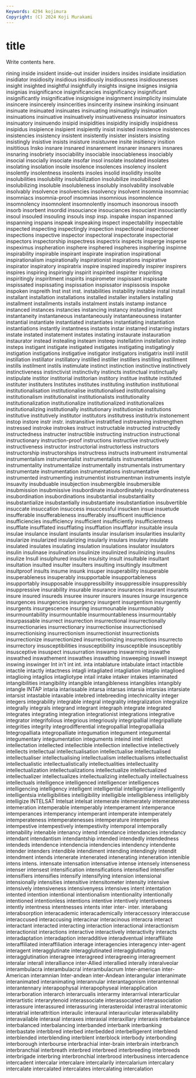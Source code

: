```yaml
---
Keywords: 4294 kojimura
Copyright: (C) 2024 Koji Murakami
---
```


# title

Write contents here.



rining inside insident inside-out insider
insiders insides insidiate insidiation insidiator insidiosity insidious insidiously insidiousness insidiousnesses
insight insighted insightful insightfully insights insigne insignes insignia insignias insignificance
insignificancies insignificancy insignificant insignificantly insignificative insignisigne insignment insimplicity insimulate insincere
insincerely insincerities insincerity insinew insinking insinuant insinuate insinuated insinuates insinuating
insinuatingly insinuation insinuations insinuative insinuatively insinuativeness insinuator insinuators insinuatory insinuendo
insipid insipidities insipidity insipidly insipidness insipidus insipience insipient insipiently insist
insisted insistence insistences insistencies insistency insistent insistently insister insisters insisting
insistingly insistive insists insisture insistuvree insite insitiency insition insititious Insko
insnare insnared insnarement insnarer insnarers insnares insnaring insobriety insociability insociable
insociableness insociably insocial insocially insociate insofar insol insolate insolated insolates
insolating insolation insole insolence insolences insolency insolent insolently insolentness insolents
insoles insolid insolidity insolite insolubilities insolubility insolubilization insolubilize insolubilized insolubilizing
insoluble insolubleness insolubly insolvability insolvable insolvably insolvence insolvencies insolvency insolvent
insomnia insomniac insomniacs insomnia-proof insomnias insomnious insomnolence insomnolency insomnolent insomnolently
insomuch insonorous insooth insorb insorbent insordid insouciance insouciances insouciant insouciantly
insoul insouled insouling insouls insp insp. inspake inspan inspanned inspanning
inspans inspeak inspeaking inspect inspectability inspectable inspected inspecting inspectingly inspection
inspectional inspectioneer inspections inspective inspector inspectoral inspectorate inspectorial inspectors inspectorship
inspectress inspectrix inspects insperge insperse inspeximus inspheration insphere insphered inspheres
insphering inspinne inspirability inspirable inspirant inspirate inspiration inspirational inspirationalism inspirationally
inspirationist inspirations inspirative inspirator inspiratory inspiratrix inspire inspired inspiredly inspirer
inspirers inspires inspiring inspiringly inspirit inspirited inspiriter inspiriting inspiritingly inspiritment
inspirits inspirometer inspissant inspissate inspissated inspissating inspissation inspissator inspissosis inspoke
inspoken inspreith Inst inst inst. instabilities instability instable instal install
installant installation installations installed installer installers installing installment installments installs
instalment instals instamp instance instanced instances instancies instancing instancy instanding
instant instantaneity instantaneous instantaneously instantaneousness instanter instantial instantiate instantiated instantiates
instantiating instantiation instantiations instantly instantness instants instar instarred instarring instars
instate instated instatement instates instating instaurate instauration instaurator instead instealing
insteam insteep instellatinn instellation instep insteps instigant instigate instigated instigates
instigating instigatingly instigation instigations instigative instigator instigators instigatrix instil instill
instillation instillator instillatory instilled instiller instillers instilling instillment instills instilment
instils instimulate instinct instinction instinctive instinctively instinctiveness instinctivist instinctivity instincts
instinctual instinctually instipulate institor institorial institorian institory institue institute instituted
instituter instituters Institutes institutes instituting institution institutional institutionalisation institutionalise institutionalised
institutionalising institutionalism institutionalist institutionalists institutionality institutionalization institutionalize institutionalized institutionalizes institutionalizing
institutionally institutionary institutionize institutions institutive institutively institutor institutors institutress institutrix
instonement instop instore instr instr. instransitive instratified instreaming instrengthen instressed
instroke instrokes instruct instructable instructed instructedly instructedness instructer instructible instructing
instruction instructional instructionary instruction-proof instructions instructive instructively instructiveness instructor instructorial
instructorless instructors instructorship instructorships instructress instructs instrument instrumental instrumentalism instrumentalist
instrumentalists instrumentalities instrumentality instrumentalize instrumentally instrumentals instrumentary instrumentate instrumentation instrumentations
instrumentative instrumented instrumenting instrumentist instrumentman instruments instyle insuavity insubduable insubjection
insubmergible insubmersible insubmission insubmissive insubordinate insubordinately insubordinateness insubordination insubordinations insubstantial
insubstantiality insubstantialize insubstantially insubstantiate insubstantiation insubvertible insuccate insuccation insuccess insuccessful
insucken insue insuetude insufferable insufferableness insufferably insufficent insufficience insufficiencies insufficiency
insufficient insufficiently insufficientness insufflate insufflated insufflating insufflation insufflator insuitable insula
insulae insulance insulant insulants insular insularism insularities insularity insularize insularized
insularizing insularly insulars insulary insulate insulated insulates insulating insulation insulations
insulator insulators insulin insulinase insulination insulinize insulinized insulinizing insulins insulize
Insull insulphured insulse insulsity insult insultable insultant insultation insulted insulter
insulters insulting insultingly insultment insultproof insults insume insunk insuper insuperability
insuperable insuperableness insuperably insupportable insupportableness insupportably insupposable insuppressibility insuppressible insuppressibly
insuppressive insurability insurable insurance insurances insurant insurants insure insured insureds
insuree insurer insurers insures insurge insurgence insurgences insurgencies insurgency insurgent
insurgentism insurgently insurgents insurgescence insuring insurmounable insurmounably insurmountability insurmountable insurmountableness
insurmountably insurpassable insurrect insurrection insurrectional insurrectionally insurrectionaries insurrectionary insurrectionise insurrectionised
insurrectionising insurrectionism insurrectionist insurrectionists insurrectionize insurrectionized insurrectionizing insurrections insurrecto insurrectory
insusceptibilities insusceptibility insusceptible insusceptibly insusceptive insuspect insusurration inswamp inswarming inswathe
inswathed inswathement inswathes inswathing insweeping inswell inswept inswing inswinger Int
in't int int. inta intablature intabulate intact intactible intactile intactly
intactness intagli intagliated intagliation intaglio intaglioed intaglioing intaglios intagliotype intail
intake intaker intakes intaminated intangibilities intangibility intangible intangibleness intangibles intangibly
intangle INTAP intaria intarissable intarsa intarsas intarsia intarsias intarsiate intarsist
intastable intaxable intebred intebreeding intechnicality integer integers integrability integrable integral
integrality integralization integralize integrally integrals integrand integrant integraph integrate integrated
integrates integrating integration integrationist integrations integrative integrator integrifolious integrious integriously
integripallial integripalliate integrities integrity integrodifferential integropallial Integropallialia Integropalliata integropalliate integumation
integument integumental integumentary integumentation integuments inteind intel intellect intellectation intellected
intellectible intellection intellective intellectively intellects intellectual intellectualisation intellectualise intellectualised intellectualiser
intellectualising intellectualism intellectualisms intellectualist intellectualistic intellectualistically intellectualities intellectuality intellectualization intellectualizations
intellectualize intellectualized intellectualizer intellectualizes intellectualizing intellectually intellectualness intellectuals intelligence intelligenced
intelligencer intelligences intelligencing intelligency intelligent intelligential intelligentiary intelligently intelligentsia intelligibilities
intelligibility intelligible intelligibleness intelligibly intelligize INTELSAT Intelsat intelsat intemerate intemerately
intemerateness intemeration intemperable intemperably intemperament intemperance intemperances intemperancy intemperant intemperate
intemperately intemperateness intemperatenesses intemperature intemperies intempestive intempestively intempestivity intemporal intemporally
intenability intenable intenancy intend intendance intendancies intendancy intendant intendantism intendantship
intended intendedly intendedness intendeds intendence intendencia intendencies intendency intendente intender
intenders intendible intendiment intending intendingly intendit intendment intends intenerate intenerated
intenerating inteneration intenible intens intens. intensate intensation intensative intense intensely
intenseness intenser intensest intensification intensifications intensified intensifier intensifiers intensifies intensify
intensifying intension intensional intensionally intensities intensitive intensitometer intensity intensive intensively
intensiveness intensivenyess intensives intent intentation intented intention intentional intentionalism intentionality
intentionally intentioned intentionless intentions intentive intentively intentiveness intently intentness intentnesses
intents inter inter- inter. interabang interabsorption interacademic interacademically interaccessory interaccuse
interaccused interaccusing interacinar interacinous interacra interact interactant interacted interacting interaction
interactional interactionism interactionist interactions interactive interactively interactivity interacts interadaptation interadaption
interadditive interadventual interaffiliate interaffiliated interaffiliation interage interagencies interagency inter-agent interagent
interagglutinate interagglutinated interagglutinating interagglutination interagree interagreed interagreeing interagreement interalar interall
interalliance inter-Allied interallied interally interalveolar interambulacra interambulacral interambulacrum Inter-american inter-American
interamnian Inter-andean inter-Andean interangular interanimate interanimated interanimating interannular interantagonism interantennal
interantennary interapophysal interapophyseal interapplication interarboration interarch interarcualis interarmy interarrival interarticular
interartistic interarytenoid interassociate interassociated interassociation interassure interassured interassuring interasteroidal interastral
interatomic interatrial interattrition interaulic interaural interauricular interavailability interavailable interaxal interaxes
interaxial interaxillary interaxis interbalance interbalanced interbalancing interbanded interbank interbanking interbastate
interbbred interbed interbedded interbelligerent interblend interblended interblending interblent interblock interbody
interbonding interborough interbourse interbrachial inter-brain interbrain interbranch interbranchial interbreath interbred
interbreed interbreeding interbreeds interbrigade interbring interbronchial interbrood interbusiness intercadence intercadent
intercalar intercalare intercalarily intercalarium intercalary intercalate intercalated intercalates intercalating intercalation
